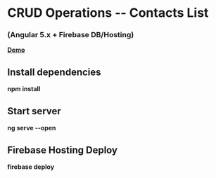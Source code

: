 # CRUD Operations -- Contacts List 
### (Angular 5.x + Firebase DB/Hosting)

<b><a target="_blank" href="https://angular5-376fa.firebaseapp.com/">Demo</a></b>

## Install dependencies

<b>npm install</b>

## Start server 

<b>ng serve --open</b>

## Firebase Hosting Deploy

<b>firebase deploy</b>
